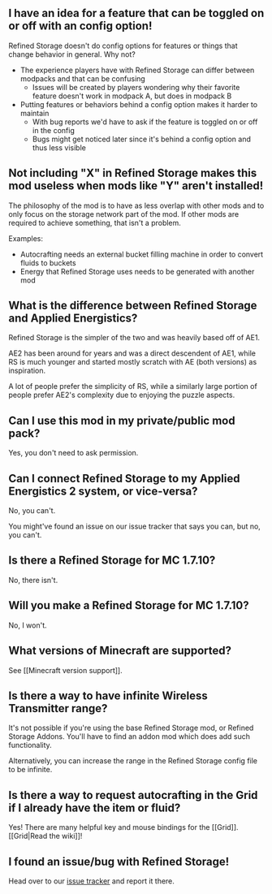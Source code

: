 ## I have an idea for a feature that can be toggled on or off with an config option!
Refined Storage doesn't do config options for features or things that change behavior in general. Why not?

- The experience players have with Refined Storage can differ between modpacks and that can be confusing
  - Issues will be created by players wondering why their favorite feature doesn't work in modpack A, but does in modpack B
- Putting features or behaviors behind a config option makes it harder to maintain
  - With bug reports we'd have to ask if the feature is toggled on or off in the config
  - Bugs might get noticed later since it's behind a config option and thus less visible

## Not including "X" in Refined Storage makes this mod useless when mods like "Y" aren't installed!
The philosophy of the mod is to have as less overlap with other mods and to only focus on the storage network part of the mod. If other mods are required to achieve something, that isn't a problem.

Examples:

- Autocrafting needs an external bucket filling machine in order to convert fluids to buckets
- Energy that Refined Storage uses needs to be generated with another mod

## What is the difference between Refined Storage and Applied Energistics?
Refined Storage is the simpler of the two and was heavily based off of AE1.

AE2 has been around for years and was a direct descendent of AE1, while RS is much younger and started mostly scratch with AE (both versions) as inspiration.

A lot of people prefer the simplicity of RS, while a similarly large portion of people prefer AE2's complexity due to enjoying the puzzle aspects.

## Can I use this mod in my private/public mod pack?
Yes, you don't need to ask permission.

## Can I connect Refined Storage to my Applied Energistics 2 system, or vice-versa?
No, you can't.

You might've found an issue on our issue tracker that says you can, but no, you can't.

## Is there a Refined Storage for MC 1.7.10?
No, there isn't.

## Will you make a Refined Storage for MC 1.7.10?
No, I won't.

## What versions of Minecraft are supported?
See [[Minecraft version support]].

## Is there a way to have infinite Wireless Transmitter range?
It's not possible if you're using the base Refined Storage mod, or Refined Storage Addons. You'll have to find an addon mod which does add such functionality.

Alternatively, you can increase the range in the Refined Storage config file to be infinite.

## Is there a way to request autocrafting in the Grid if I already have the item or fluid?
Yes! There are many helpful key and mouse bindings for the [[Grid]]. [[Grid|Read the wiki]]!

## I found an issue/bug with Refined Storage!
Head over to our [issue tracker](https://github.com/refinedmods/refinedstorage/issues) and report it there.